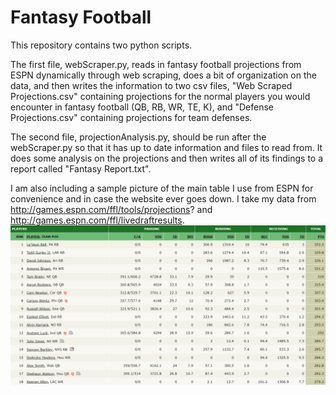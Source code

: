 # Fantasy Football
This repository contains two python scripts.

The first file, webScraper.py, reads in fantasy football projections from ESPN dynamically through web scraping, does a bit of organization on the data, and then writes the information to two csv files, "Web Scraped Projections.csv" containing projections for the normal players you would encounter in fantasy football (QB, RB, WR, TE, K), and "Defense Projections.csv" containing projections for team defenses.

The second file, projectionAnalysis.py, should be run after the webScraper.py so that it has up to date information and files to read from.  It does some analysis on the projections and then writes all of its findings to a report called "Fantasy Report.txt".

I am also including a sample picture of the main table I use from ESPN for convenience and in case the website ever goes down.
I take my data from http://games.espn.com/ffl/tools/projections? and http://games.espn.com/ffl/livedraftresults.
![Fantasy Projection Table](/Pictures/Fantasy_Projection_Table.png)
